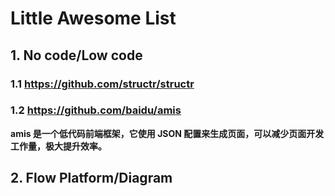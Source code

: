 # Little Awesome List

## 1. No code/Low code
### 1.1 https://github.com/structr/structr
### 1.2 https://github.com/baidu/amis
**amis 是一个低代码前端框架，它使用 JSON 配置来生成页面，可以减少页面开发工作量，极大提升效率。**

## 2. Flow Platform/Diagram


